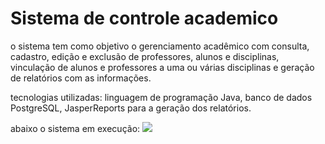# Sistema de controle academico

o sistema tem como objetivo o gerenciamento acadêmico com consulta, cadastro, edição e exclusão de professores, alunos e disciplinas, vinculação de alunos e professores a uma ou várias disciplinas e geração de relatórios com as informações.

tecnologias utilizadas: linguagem de programação Java, banco de dados PostgreSQL, JasperReports para a geração dos relatórios.

abaixo o sistema em execução:
![](20200708_164352.gif)
